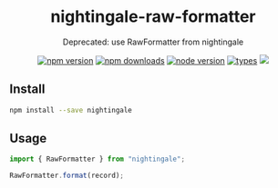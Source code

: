 <h1 align="center">
  nightingale-raw-formatter
</h1>

<p align="center">
  Deprecated: use RawFormatter from nightingale
</p>

<p align="center">
  <a href="https://npmjs.org/package/nightingale-raw-formatter"><img src="https://img.shields.io/npm/v/nightingale-raw-formatter.svg?style=flat-square" alt="npm version"></a>
  <a href="https://npmjs.org/package/nightingale-raw-formatter"><img src="https://img.shields.io/npm/dw/nightingale-raw-formatter.svg?style=flat-square" alt="npm downloads"></a>
  <a href="https://npmjs.org/package/nightingale-raw-formatter"><img src="https://img.shields.io/node/v/nightingale-raw-formatter.svg?style=flat-square" alt="node version"></a>
  <a href="https://npmjs.org/package/nightingale-raw-formatter"><img src="https://img.shields.io/npm/types/nightingale-raw-formatter.svg?style=flat-square" alt="types"></a>
  <a href="https://codecov.io/gh/christophehurpeau/nightingale"><img src="https://img.shields.io/codecov/c/github/christophehurpeau/nightingale/main.svg?style=flat-square"></a>
</p>

## Install

```sh
npm install --save nightingale
```

## Usage

```js
import { RawFormatter } from "nightingale";

RawFormatter.format(record);
```
